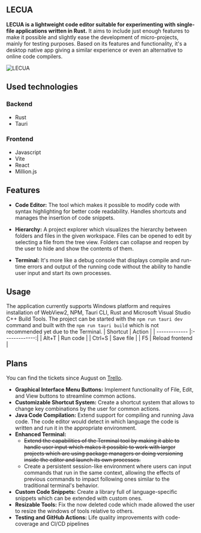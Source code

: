 ## LECUA
**LECUA is a lightweight code editor suitable for experimenting with single-file applications written in Rust.** It aims to include just enough features to make it possible and slightly ease the development of micro-projects, mainly for testing purposes. Based on its features and functionality, it's a desktop native app giving a similar experience or even an alternative to online code compilers.

![LECUA](https://i.imgur.com/P7hze84.png)

## Used technologies
### Backend
* Rust
* Tauri
### Frontend
* Javascript
* Vite
* React
* Million.js

## Features
* **Code Editor:** The tool which makes it possible to modify code with syntax highlighting for better code readability. Handles shortcuts and manages the insertion of code snippets.

* **Hierarchy:** A project explorer which visualizes the hierarchy between folders and files in the given workspace. Files can be opened to edit by selecting a file from the tree view. Folders can collapse and reopen by the user to hide and show the contents of them.

* **Terminal:** It's more like a debug console that displays compile and run-time errors and output of the running code without the ability to handle user input and start its own processes.
## Usage
The application currently supports Windows platform and requires installation of WebView2, NPM, Tauri CLI, Rust and Microsoft Visual Studio C++ Build Tools.
The project can be started with the ```npm run tauri dev``` command and built with the ```npm run tauri build``` which is not recommended yet due to the Terminal.
| Shortcut | Action |
| ------------- |:-------------:|
| Alt+T | Run code |
| Ctrl+S | Save file |
| F5 | Reload frontend |
## Plans
You can find the tickets since August on [Trello](https://trello.com/invite/b/Ldn05Yre/ATTIaf22268a7218b7ad2540dc975b7b4ff57AA8EECB/lecua).
* **Graphical Interface Menu Buttons:** Implement functionality of File, Edit, and View buttons to streamline common actions.
* **Customizable Shortcut System:** Create a shortcut system that allows to change key combinations by the user for common actions.
* **Java Code Compilation:** Extend support for compiling and running Java code. The code editor would detect in which language the code is written and run it in the appropriate environment.
* **Enhanced Terminal:**
  * ~~Extend the capabilities of the Terminal tool by making it able to handle user input which makes it possible to work with larger projects which are using package managers or doing versioning inside the editor and launch its own processes.~~
  * Create a persistent session-like environment where users can input commands that run in the same context, allowing the effects of previous commands to impact following ones similar to the traditional terminal's behavior.
* **Custom Code Snippets:** Create a library full of language-specific snippets which can be extended with custom ones.
* **Resizable Tools:** Fix the now deleted code which made allowed the user to resize the windows of tools relative to others.
* **Testing and GitHub Actions:** Life quality improvements with code-coverage and CI/CD pipelines
